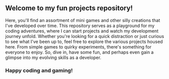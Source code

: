 ## Welcome to my fun projects repository! 
Here, you'll find an assortment of mini games and other silly creations that I've developed over time. 
This repository serves as a playground for my coding adventures, where I can start projects and watch my development journey unfold. 
Whether you're looking for a quick distraction or just curious to see what I've been up to, feel free to explore the various projects housed here. 
From simple games to quirky experiments, there's something for everyone to enjoy. So, dive in, have some fun, and perhaps even gain a glimpse into my evolving skills as a developer. 

### Happy coding and gaming!

